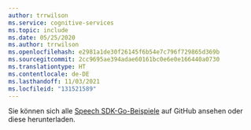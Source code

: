 ```yaml
---
author: trrwilson
ms.service: cognitive-services
ms.topic: include
ms.date: 05/25/2020
ms.author: trrwilson
ms.openlocfilehash: e2981a1de30f26145f6b54e7c796f729865d369b
ms.sourcegitcommit: 2cc9695ae394adae60161bc0e6e0e166440a0730
ms.translationtype: HT
ms.contentlocale: de-DE
ms.lasthandoff: 11/03/2021
ms.locfileid: "131521589"
---
```

Sie können sich alle [Speech SDK-Go-Beispiele](https://github.com/microsoft/cognitive-services-speech-sdk-go/tree/master/samples) auf GitHub ansehen oder diese herunterladen. 
